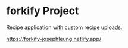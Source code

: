 # forkify Project

Recipe application with custom recipe uploads.

https://forkify-josephleung.netlify.app/
